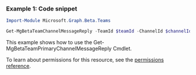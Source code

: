 ### Example 1: Code snippet

```powershell
Import-Module Microsoft.Graph.Beta.Teams

Get-MgBetaTeamChannelMessageReply -TeamId $teamId -ChannelId $channelId -ChatMessageId $chatMessageId
```
This example shows how to use the Get-MgBetaTeamPrimaryChannelMessageReply Cmdlet.

To learn about permissions for this resource, see the [permissions reference](/graph/permissions-reference).

